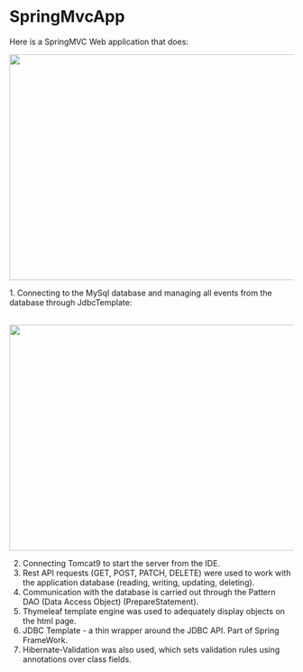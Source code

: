 # SpringMvcApp
Here is a SpringMVC Web application that does:
</br>
<p align="center">
<img src="https://user-images.githubusercontent.com/52217850/210638686-1f31c9ab-05c7-4982-8b4f-407e1b0c4704.jpg" width="900" height="400"/>
</p>
1. Connecting to the MySql database and managing all events from the database through JdbcTemplate: 
</br>
</br>
<p align="center">
<img src="https://user-images.githubusercontent.com/52217850/210639453-9d3bf1d4-a4c9-4bf5-babd-e579a5598f2f.jpg" width="900" height="400"/>
</p>

2. Connecting Tomcat9 to start the server from the IDE.
3. Rest API requests (GET, POST, PATCH, DELETE) were used to work with the application database (reading, writing, updating, deleting).
5. Communication with the database is carried out through the Pattern DAO (Data Access Object) (PrepareStatement).
6. Thymeleaf template engine was used to adequately display objects on the html page.
7. JDBC Template - a thin wrapper around the JDBC API. Part of Spring FrameWork.
8. Hibernate-Validation was also used, which sets validation rules using annotations over class fields.
